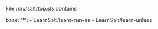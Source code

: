 File /srv/salt/top.sls contains

base:
  '*':
    - LearnSalt/learn-run-as
    - LearnSalt/learn-unless


